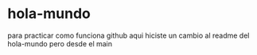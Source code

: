 # hola-mundo
para practicar como funciona github
aqui hiciste un cambio al readme del hola-mundo pero desde el main
